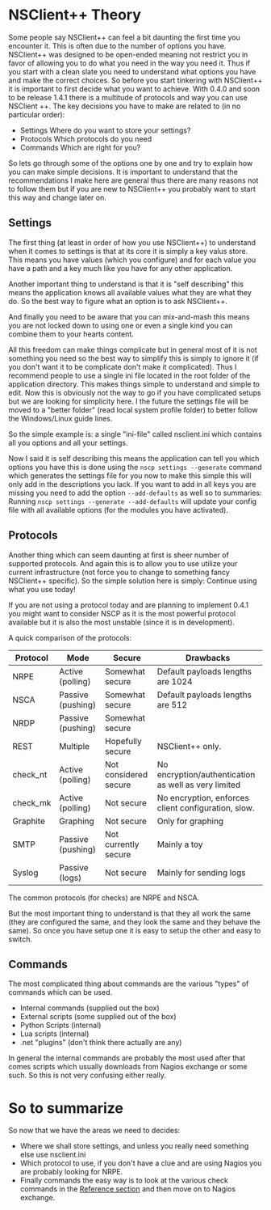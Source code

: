 # NSClient++ Theory

Some people say NSClient++ can feel a bit daunting the first time you encounter it.
This is often due to the number of options you have. NSClient++ was designed to be open-ended meaning not restrict you in favor of allowing you to do what you need in the way you need it.
Thus if you start with a clean slate you need to understand what options you have and make the correct choices.
So before you start tinkering with NSClient++ it is important to first decide what you want to achieve.
With 0.4.0 and soon to be release 1.4.1 there is a multitude of protocols and way you can use NSClient ++.
The key decisions you have to make are related to (in no particular order):

-   Settings
    Where do you want to store your settings?
-   Protocols
    Which protocols do you need
-   Commands
    Which are right for you?


So lets go through some of the options one by one and try to explain how you can make simple decisions.
It is important to understand that the recommendations I make here are general thus there are many reasons not to follow them but if you are new to NSClient++ you probably want to start this way and change later on.

## Settings

The first thing (at least in order of how you use NSClient++) to understand when it comes to settings is that at its core it is simply a key valus store.
This means you have values (which you configure) and for each value you have a path and a key much like you have for any other application.

Another important thing to understand is that it is "self describing" this means the application knows all available values what they are what they do.
So the best way to figure what an option is to ask NSClient++.

And finally you need to be aware that you can mix-and-mash this means you are not locked down to using one or even a single kind you can combine them to your hearts content.

All this freedom can make things complicate but in general most of it is not something you need so the best way to simplify this is simply to ignore it (if you don't want it to be complicate don't make it complicated).
Thus I recommend people to use a single ini file located in the root folder of the application directory.
This makes things simple to understand and simple to edit. Now this is obviously not the way to go if you have complicated setups but we are looking for simplicity here.
I the future the settings file will be moved to a "better folder" (read local system profile folder) to better follow the Windows/Linux guide lines.

So the simple example is: a single "ini-file" called nsclient.ini which contains all you options and all your settings.

Now I said it is self describing this means the application can tell you which options you have this is done using the
`nscp settings --generate` command which generates the settings file for you now to make this simple this will only add in the descriptions you lack.
If you want to add in all keys you are missing you need to add the option `--add-defaults` as well so to summaries: Running `nscp settings --generate --add-defaults` will update your config file with all available options (for the modules you have activated).

## Protocols

Another thing which can seem daunting at first is sheer number of supported protocols.
And again this is to allow you to use utilize your current infrastructure (not force you to change to something fancy NSClient++ specific).
So the simple solution here is simply: Continue using what you use today!

If you are not using a protocol today and are planning to implement 0.4.1 you might want to consider NSCP as it is the most powerful protocol available but it is also the most unstable (since it is in development).

A quick comparison of the protocols:

| Protocol | Mode              | Secure                | Drawbacks                                                             |
|----------|-------------------|-----------------------|-----------------------------------------------------------------------|
| NRPE     | Active (polling)  | Somewhat secure       | Default payloads lengths are 1024                                     |
| NSCA     | Passive (pushing) | Somewhat secure       | Default payloads lengths are 512                                      |
| NRDP     | Passive (pushing) | Somewhat secure       |                                                                       |
| REST     | Multiple          | Hopefully secure      | NSClient++ only.                                                      |
| check_nt | Active (polling)  | Not considered secure | No encryption/authentication as well as very limited                  |
| check_mk | Active (polling)  | Not secure            | No encryption, enforces client configuration, slow.                   |
| Graphite | Graphing          | Not secure            | Only for graphing                                                     |
| SMTP     | Passive (pushing) | Not currently secure  | Mainly a toy                                                          |
| Syslog   | Passive (logs)    | Not secure            | Mainly for sending logs                                               |

The common protocols (for checks) are NRPE and NSCA.

But the most important thing to understand is that they all work the same (they are configured the same, and they look the same and they behave the same).
So once you have setup one it is easy to setup the other and easy to switch.

## Commands

The most complicated thing about commands are the various "types" of commands which can be used.

*   Internal commands (supplied out the box)
*   External scripts (some supplied out of the box)
*   Python Scripts (internal)
*   Lua scripts (internal)
*   .net "plugins" (don't think there actually are any)

In general the internal commands are probably the most used after that comes scripts which usually downloads from Nagios exchange or some such.
So this is not very confusing either really.

# So to summarize

So now that we have the areas we need to decides:

*   Where we shall store settings, and unless you really need something else use nsclient.ini
*   Which protocol to use, if you don't have a clue and are using Nagios you are probably looking for NRPE.
*   Finally commands the easy way is to look at the various check commands in the [Reference section](reference) and then move on to Nagios exchange.
